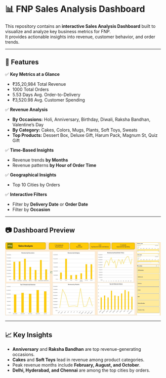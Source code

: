 # 📊 FNP Sales Analysis Dashboard

This repository contains an **interactive Sales Analysis Dashboard** built to visualize and analyze key business metrics for FNP.  
It provides actionable insights into revenue, customer behavior, and order trends.

---

## 🚀 Features

✅ **Key Metrics at a Glance**
- ₹35,20,984 Total Revenue
- 1000 Total Orders
- 5.53 Days Avg. Order-to-Delivery
- ₹3,520.98 Avg. Customer Spending

✅ **Revenue Analysis**
- **By Occasions:** Holi, Anniversary, Birthday, Diwali, Raksha Bandhan, Valentine’s Day
- **By Category:** Cakes, Colors, Mugs, Plants, Soft Toys, Sweats
- **Top Products:** Dessert Box, Deluxe Gift, Harum Pack, Magnum St, Quiz Gift

✅ **Time-Based Insights**
- Revenue trends **by Months**
- Revenue patterns **by Hour of Order Time**

✅ **Geographical Insights**
- Top 10 Cities by Orders

✅ **Interactive Filters**
- Filter by **Delivery Date** or **Order Date**
- Filter by **Occasion**

---

## 📷 Dashboard Preview

![Sales Analysis Dashboard](Dashboard_SS.jpg)

---

## 📈 Key Insights

- **Anniversary** and **Raksha Bandhan** are top revenue-generating occasions.
- **Cakes** and **Soft Toys** lead in revenue among product categories.
- Peak revenue months include **February, August, and October**.
- **Delhi, Hyderabad, and Chennai** are among the top cities by orders.



